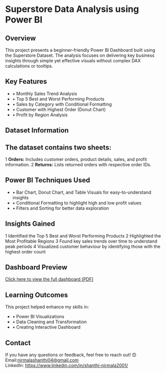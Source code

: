 # Superstore Data Analysis using Power BI

##  Overview
This project presents a beginner-friendly Power BI Dashboard built using the Superstore Dataset. The analysis focuses on delivering key business insights through simple yet effective visuals without complex DAX calculations or tooltips.

##  Key Features
- •	Monthly Sales Trend Analysis
- •	Top 5 Best and Worst Performing Products
- •	Sales by Category with Conditional Formatting
- •	Customer with Highest Order (Donut Chart)
- •	Profit by Region Analysis


##  Dataset Information
## The dataset contains two sheets:
1 	**Orders:** Includes customer orders, product details, sales, and profit information.
2	**Returns:** Lists returned orders with respective order IDs.

##  Power BI Techniques Used
- •	Bar Chart, Donut Chart, and Table Visuals for easy-to-understand insights
- •	Conditional Formatting to highlight high and low profit values
- •	Filters and Sorting for better data exploration

##  Insights Gained
   1 Identified the Top 5 Best and Worst Performing Products
   2 Highlighted the Most Profitable Regions 
   3 Found key sales trends over time to understand peak periods 
   4 Visualized customer behaviour by identifying those with the highest order count

## Dashboard Preview
 
[ Click here to view the full dashboard (PDF)](https://github.com/Shanthi777827/Superstore-Data-Analysis/raw/main/Superstore%20Data%20Analysis.pdf)


## Learning Outcomes
This project helped enhance my skills in:
- •	Power BI Visualizations
- •	Data Cleaning and Transformation
- •	Creating Interactive Dashboard

## Contact
If you have any questions or feedback, feel free to reach out! 😊
Email:nirmalashanthi04@gmail.com  
LinkedIn: https://www.linkedin.com/in/shanthi-nirmala2001/

